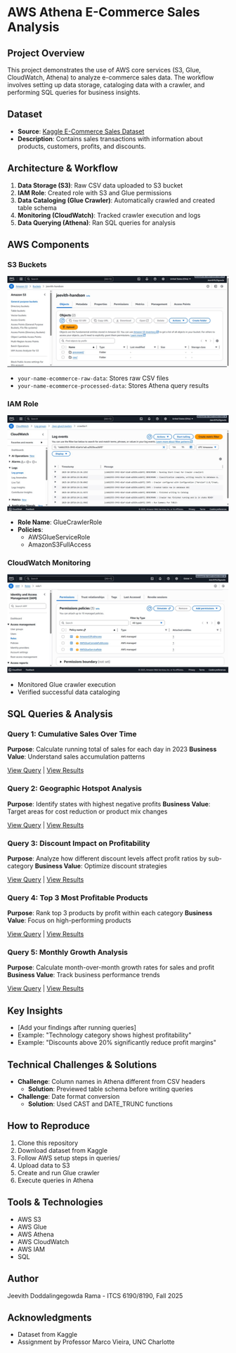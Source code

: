 # AWS Athena E-Commerce Sales Analysis

## Project Overview
This project demonstrates the use of AWS core services (S3, Glue, CloudWatch, Athena) to analyze e-commerce sales data. The workflow involves setting up data storage, cataloging data with a crawler, and performing SQL queries for business insights.

## Dataset
- **Source**: [Kaggle E-Commerce Sales Dataset](https://www.kaggle.com/datasets/thedevastator/unlock-profits-with-e-commerce-sales-data)
- **Description**: Contains sales transactions with information about products, customers, profits, and discounts.

## Architecture & Workflow

1. **Data Storage (S3)**: Raw CSV data uploaded to S3 bucket
2. **IAM Role**: Created role with S3 and Glue permissions
3. **Data Cataloging (Glue Crawler)**: Automatically crawled and created table schema
4. **Monitoring (CloudWatch)**: Tracked crawler execution and logs
5. **Data Querying (Athena)**: Ran SQL queries for analysis

## AWS Components

### S3 Buckets
![S3 Buckets](screenshots/s3_buckets.png)
- `your-name-ecommerce-raw-data`: Stores raw CSV files
- `your-name-ecommerce-processed-data`: Stores Athena query results

### IAM Role
![IAM Role](screenshots/iam_role.png)
- **Role Name**: GlueCrawlerRole
- **Policies**: 
  - AWSGlueServiceRole
  - AmazonS3FullAccess

### CloudWatch Monitoring
![CloudWatch Logs](screenshots/cloudwatch_logs.png)
- Monitored Glue crawler execution
- Verified successful data cataloging

## SQL Queries & Analysis

### Query 1: Cumulative Sales Over Time
**Purpose**: Calculate running total of sales for each day in 2023
**Business Value**: Understand sales accumulation patterns

[View Query](queries/query1.sql) | [View Results](results/q1.csv)

### Query 2: Geographic Hotspot Analysis
**Purpose**: Identify states with highest negative profits
**Business Value**: Target areas for cost reduction or product mix changes

[View Query](queries/query2.sql) | [View Results](results/q2.csv)

### Query 3: Discount Impact on Profitability
**Purpose**: Analyze how different discount levels affect profit ratios by sub-category
**Business Value**: Optimize discount strategies

[View Query](queries/query3.sql) | [View Results](results/q3.csv)

### Query 4: Top 3 Most Profitable Products
**Purpose**: Rank top 3 products by profit within each category
**Business Value**: Focus on high-performing products

[View Query](queries/query4.sql) | [View Results](results/q4.csv)

### Query 5: Monthly Growth Analysis
**Purpose**: Calculate month-over-month growth rates for sales and profit
**Business Value**: Track business performance trends

[View Query](queries/query5.sql) | [View Results](results/q5.csv)

## Key Insights
- [Add your findings after running queries]
- Example: "Technology category shows highest profitability"
- Example: "Discounts above 20% significantly reduce profit margins"

## Technical Challenges & Solutions
- **Challenge**: Column names in Athena different from CSV headers
  - **Solution**: Previewed table schema before writing queries
- **Challenge**: Date format conversion
  - **Solution**: Used CAST and DATE_TRUNC functions

## How to Reproduce

1. Clone this repository
2. Download dataset from Kaggle
3. Follow AWS setup steps in queries/
4. Upload data to S3
5. Create and run Glue crawler
6. Execute queries in Athena

## Tools & Technologies
- AWS S3
- AWS Glue
- AWS Athena
- AWS CloudWatch
- AWS IAM
- SQL

## Author
Jeevith Doddalingegowda Rama - ITCS 6190/8190, Fall 2025

## Acknowledgments
- Dataset from Kaggle
- Assignment by Professor Marco Vieira, UNC Charlotte
